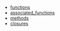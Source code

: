 - [functions](functions/README.md)
- [associated_functions](associated_functions/README.md)
- [methods](methods/README.md)
- [closures](closures/README.md)